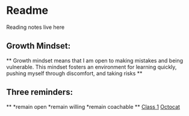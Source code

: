 # Readme
Reading notes live here
## Growth Mindset: 
** Growth mindset means that I am open to making mistakes and being vulnerable. This mindset fosters an environment for learning quickly, pushing myself through discomfort, and taking risks **
## Three reminders:
** *remain open
   *remain willing
   *remain coachable **
[Class 1](class-01.md)
[Octocat](https://myoctocat.com/assets/images/base-octocat.svg)
